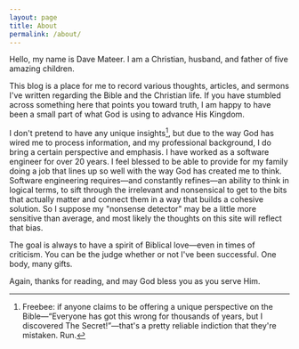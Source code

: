 ```yaml
---
layout: page
title: About
permalink: /about/
---
```


Hello, my name is Dave Mateer. I am a Christian, husband, and father of five amazing children.

This blog is a place for me to record various thoughts, articles, and sermons I've written 
regarding the Bible and the Christian life. If you have stumbled across something here that points
you toward truth, I am happy to have been a small part of what God is using to advance His Kingdom. 

I don't pretend to have any unique insights[^1], but due to the way God has wired me to process
information, and my professional background, I do bring a certain perspective and emphasis. I have
worked as a software engineer for over 20 years. I feel blessed to be able to provide for
my family doing a job that lines up so well with the way God has created me to think. Software 
engineering requires—and constantly refines—an ability to think in logical terms, to sift through
the irrelevant and nonsensical to get to the bits that actually matter and connect them in a way
that builds a cohesive solution. So I suppose my "nonsense detector" may be a little more sensitive
than average, and most likely the thoughts on this site will reflect that bias.

The goal is always to have a spirit of Biblical love—even in times of criticism. You can be the 
judge whether or not I've been successful. One body, many gifts.

Again, thanks for reading, and may God bless you as you serve Him.

[^1]: Freebee: if anyone claims to be offering a unique perspective on the Bible—“Everyone has got this wrong for thousands of years, but I discovered The Secret!”—that's a pretty reliable indiction that they're mistaken. Run.